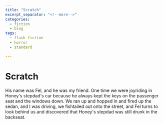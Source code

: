 ```yaml
---
title: "Scratch"
excerpt_separator: "<!--more-->"
categories:
  - fiction
  - blog
tags:
  - flash fiction
  - horror
  - standard

---
```

# Scratch
His name was Fel, and he was my friend. One time we were joyriding in Honey's stepdad's car because he always kept the keys on the passenger seat and the windows down. We ran up and hopped in and fired up the sedan, and I was driving, we fishtailed out onto the street, and Fel turns to look behind us and discovered that Honey's stepdad was still drunk in the backseat.